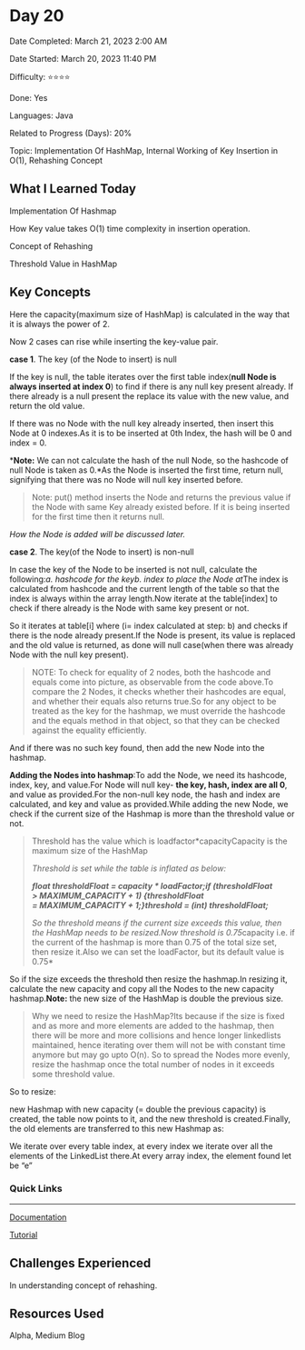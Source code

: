 # Day 20

Date Completed: March 21, 2023 2:00 AM

Date Started: March 20, 2023 11:40 PM

Difficulty: ⭐⭐⭐⭐

Done: Yes

Languages: Java

Related to Progress (Days): 20%

Topic: Implementation Of HashMap, Internal Working of Key Insertion in O(1), Rehashing Concept

## What I Learned Today

Implementation Of Hashmap

How Key value takes O(1) time complexity in insertion operation.

Concept of Rehashing

Threshold Value in HashMap

## Key Concepts

Here the capacity(maximum size of HashMap) is calculated in the way that it is always the power of 2.

Now 2 cases can rise while inserting the key-value pair.

**case 1**. The key (of the Node to insert) is null

If the key is null, the table iterates over the first table index(**null Node is always inserted at index 0**) to find if there is any null key present already. If there already is a null present the replace its value with the new value, and return the old value.

If there was no Node with the null key already inserted, then insert this Node at 0 indexes.As it is to be inserted at 0th Index, the hash will be 0 and index = 0.

***Note:** We can not calculate the hash of the null Node, so the hashcode of null Node is taken as 0.*As the Node is inserted the first time, return null, signifying that there was no Node will null key inserted before.

> Note: put() method inserts the Node and returns the previous value if the Node with same Key already existed before. If it is being inserted for the first time then it returns null.
> 

*How the Node is added will be discussed later.*

**case 2**. The key(of the Node to insert) is non-null

In case the key of the Node to be inserted is not null, calculate the following:*a. hashcode for the keyb. index to place the Node at*The index is calculated from hashcode and the current length of the table so that the index is always within the array length.Now iterate at the table[index] to check if there already is the Node with same key present or not.

So it iterates at table[i] where (i= index calculated at step: b) and checks if there is the node already present.If the Node is present, its value is replaced and the old value is returned, as done will null case(when there was already Node with the null key present).

> NOTE: To check for equality of 2 nodes, both the hashcode and equals come into picture, as observable from the code above.To compare the 2 Nodes, it checks whether their hashcodes are equal, and whether their equals also returns true.So for any object to be treated as the key for the hashmap, we must override the hashcode and the equals method in that object, so that they can be checked against the equality efficiently.
> 

And if there was no such key found, then add the new Node into the hashmap.

**Adding the Nodes into hashmap**:To add the Node, we need its hashcode, index, key, and value.For Node will null key- **the key, hash, index are all 0**, and value as provided.For the non-null key node, the hash and index are calculated, and key and value as provided.While adding the new Node, we check if the current size of the Hashmap is more than the threshold value or not.

> Threshold has the value which is loadfactor*capacityCapacity is the maximum size of the HashMap
> 
> 
> *Threshold is set while the table is inflated as below:*
> 
> ***float thresholdFloat = capacity * loadFactor;if (thresholdFloat > MAXIMUM_CAPACITY + 1) {thresholdFloat = MAXIMUM_CAPACITY + 1;}threshold = (int) thresholdFloat;***
> 
> *So the threshold means if the current size exceeds this value, then the HashMap needs to be resized.Now threshold is 0.75*capacity i.e. if the current of the hashmap is more than 0.75 of the total size set, then resize it.Also we can set the loadFactor, but its default value is 0.75*
> 

So if the size exceeds the threshold then resize the hashmap.In resizing it, calculate the new capacity and copy all the Nodes to the new capacity hashmap.**Note:** the new size of the HashMap is double the previous size.

> Why we need to resize the HashMap?Its because if the size is fixed and as more and more elements are added to the hashmap, then there will be more and more collisions and hence longer linkedlists maintained, hence iterating over them will not be with constant time anymore but may go upto O(n). So to spread the Nodes more evenly, resize the hashmap once the total number of nodes in it exceeds some threshold value.
> 

So to resize:

new Hashmap with new capacity (= double the previous capacity) is created, the table now points to it, and the new threshold is created.Finally, the old elements are transferred to this new Hashmap as:

We iterate over every table index, at every index we iterate over all the elements of the LinkedList there.At every array index, the element found let be “e”

### Quick Links

---

[Documentation](https://anmolsehgal.medium.com/java-hashmap-internal-implementation-21597e1efec3)

[Tutorial](https://youtu.be/WeF3_nk-UqY)

## Challenges Experienced

In understanding concept of rehashing.

## Resources Used

Alpha, Medium Blog
